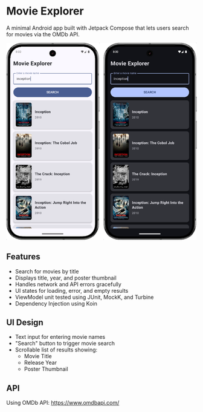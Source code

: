 # Movie Explorer

A minimal Android app built with Jetpack Compose that lets users search for movies via the OMDb API.

![Screenshot of the app](images/screenshots.png)

## Features

- Search for movies by title
- Displays title, year, and poster thumbnail
- Handles network and API errors gracefully
- UI states for loading, error, and empty results
- ViewModel unit tested using JUnit, MockK, and Turbine
- Dependency Injection using Koin

## UI Design

- Text input for entering movie names
- "Search" button to trigger movie search
- Scrollable list of results showing:
    - Movie Title
    - Release Year
    - Poster Thumbnail

## API

Using OMDb API: https://www.omdbapi.com/